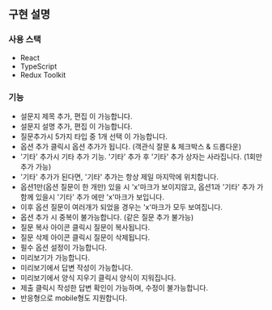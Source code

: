 ## 구현 설명

### 사용 스택

- React
- TypeScript
- Redux Toolkit

### 기능

- 설문지 제목 추가, 편집 이 가능합니다.
- 설문지 설명 추가, 편집 이 가능합니다.
- 질문추가시 5가지 타입 중 1개 선택 이 가능합니다.
- 옵션 추가 클릭시 옵션 추가가 됩니다. (객관식 잘문 & 체크박스 & 드롭다운)
- '기타' 추가시 기타 추가 기능. '기타' 추가 후 '기타' 추가 상자는 사라집니다. (1회만 추가 가능)
- '기타' 추가가 된다면, '기타' 추가는 항상 제일 마지막에 위치합니다.
- 옵션1만(옵션 질문이 한 개만) 있을 시 'x'마크가 보이지않고, 옵션1과 '기타' 추가 가 함께 있을시 '기타' 추가 에만 'x'마크가 보입니다.
- 이후 옵션 질문이 여러개가 되었을 경우는 'x'마크가 모두 보여집니다.
- 옵션 추가 시 중복이 불가능합니다. (같은 질문 추가 불가능)
- 질문 복사 아이콘 클릭시 질문이 복사됩니다.
- 질문 삭제 아이콘 클릭시 질문이 삭제됩니다.
- 필수 옵션 설정이 가능합니다.
- 미리보기가 가능합니다.
- 미리보기에서 답변 작성이 가능합니다.
- 미리보기에서 양식 지우기 클릭시 양식이 지워집니다.
- 제출 클릭시 작성한 답변 확인이 가능하며, 수정이 불가능합니다.
- 반응형으로 mobile형도 지원합니다.

